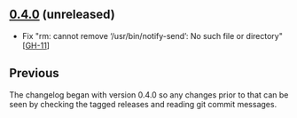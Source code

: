 ## [0.4.0](https://github.com/fgrehm/vagrant-notify/compare/v0.3.0...master) (unreleased)

  - Fix "rm: cannot remove ‘/usr/bin/notify-send’: No such file or directory" [[GH-11]]

## Previous

The changelog began with version 0.4.0 so any changes prior to that
can be seen by checking the tagged releases and reading git commit
messages.


[GH-11]:https://github.com/fgrehm/vagrant-notify/issues/11
